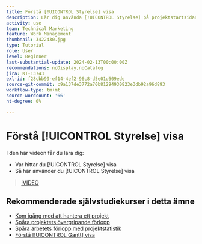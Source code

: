 ```yaml
---
title: Förstå [!UICONTROL Styrelse] visa
description: Lär dig använda [!UICONTROL Styrelse] på projektstartsidan.
activity: use
team: Technical Marketing
feature: Work Management
thumbnail: 3422430.jpg
type: Tutorial
role: User
level: Beginner
last-substantial-update: 2024-02-13T00:00:00Z
recommendations: noDisplay,noCatalog
jira: KT-13743
exl-id: f28cbb99-ef14-4ef2-96c8-d5e01d609ede
source-git-commit: c9a137de3772a70b81294930823e3db92a96d893
workflow-type: tm+mt
source-wordcount: '66'
ht-degree: 0%

---
```


# Förstå [!UICONTROL Styrelse] visa

I den här videon får du lära dig:

* Var hittar du [!UICONTROL Styrelse] visa
* Så här använder du [!UICONTROL Styrelse] visa


>[!VIDEO](https://video.tv.adobe.com/v/3422430/?quality=12&learn=on)

## Rekommenderade självstudiekurser i detta ämne

* [Kom igång med att hantera ett projekt](https://experienceleague.adobe.com/en/docs/workfront-learn/tutorials-workfront/manage-work/projects/getting-started-manage-a-project.md)
* [Spåra projektets övergripande förlopp](https://experienceleague.adobe.com/en/docs/workfront-learn/tutorials-workfront/manage-work/projects/track-overall-project-progress.md)
* [Spåra arbetets förlopp med projektstatistik](https://experienceleague.adobe.com/en/docs/workfront-learn/tutorials-workfront/manage-work/projects/track-work-progress-with-project-metrics.md)
* [Förstå [!UICONTROL Gantt] visa](https://experienceleague.adobe.com/en/docs/workfront-learn/tutorials-workfront/manage-work/projects/understand-the-gantt-view.md)
